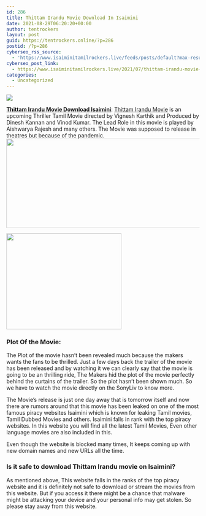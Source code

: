 ```yaml
---
id: 286
title: Thittam Irandu Movie Download In Isaimini
date: 2021-08-29T06:20:20+00:00
author: tentrockers
layout: post
guid: https://tentrockers.online/?p=286
postid: /?p=286
cyberseo_rss_source:
  - 'https://www.isaiminitamilrockers.live/feeds/posts/default?max-results=150&start-index=1'
cyberseo_post_link:
  - https://www.isaiminitamilrockers.live/2021/07/thittam-irandu-movie-download-in.html
categories:
  - Uncategorized
---
```

<div class="media_block">
  <img src="https://1.bp.blogspot.com/-jIUre5tVqdo/YQLLU8uaYkI/AAAAAAAABFc/eK5dDaG6psgYowts2hWcPlRwbwEiFmWKQCLcBGAsYHQ/s72-w646-h233-c/Thittam-Irandu-Movie-Download-Leaked-1200x675.jpg" class="media_thumbnail" />
</div>

<meta content="Thittam Irandu Movie Download Isaimini :&nbsp; Thittam Irandu Movie is an upcoming Thriller Tamil Movie directed by Vignesh Karthik and Produced..." name="twitter:description" />

  


<center>
</center>

**[Thittam Irandu Movie Download Isaimini](https://techsambavangal.in/thittam-irandu-movie-download-leaked-on-isaimini/)**:&nbsp;[Thittam Irandu Movie](https://www.tamilrockerz.online/thittam-irandu-full-movie-download-isaimini/) is an upcoming Thriller Tamil Movie directed by Vignesh Karthik and Produced by Dinesh Kannan and Vinod Kumar. The Lead Role in this movie is played by Aishwarya Rajesh and many others. The Movie was supposed to release in theatres but because of the pandemic.[<img loading="lazy" border="0" data-original-height="675" data-original-width="1200" height="233" src="https://1.bp.blogspot.com/-jIUre5tVqdo/YQLLU8uaYkI/AAAAAAAABFc/eK5dDaG6psgYowts2hWcPlRwbwEiFmWKQCLcBGAsYHQ/w646-h233/Thittam-Irandu-Movie-Download-Leaked-1200x675.jpg" width="646" />](https://1.bp.blogspot.com/-jIUre5tVqdo/YQLLU8uaYkI/AAAAAAAABFc/eK5dDaG6psgYowts2hWcPlRwbwEiFmWKQCLcBGAsYHQ/s1200/Thittam-Irandu-Movie-Download-Leaked-1200x675.jpg)



<div class="separator">
  <a href="https://www.tamilrockerz.online/thittam-irandu-movie-download-on-isaimini/"><img loading="lazy" border="0" data-original-height="250" data-original-width="300" height="250" src="https://1.bp.blogspot.com/-nfbzYVobUik/YMlpOerzdgI/AAAAAAAAA3Y/aAupsOUs_WMY6Lv7R1OtZhI6OqaRh-YAwCPcBGAYYCw/s0/e854879156f0849f3d27a89db88ed039.png" width="300" /></a>
</div>

### **Plot Of the Movie:**

The Plot of the movie hasn’t been revealed much because the makers wants the fans to be thrilled. Just a few days back the trailer of the movie has been released and by watching it we can clearly say that the movie is going to be an thrilling ride, The Makers hid the plot of the movie perfectly behind the curtains of the trailer. So the plot hasn’t been shown much. So we have to watch the movie directly on the SonyLiv to know more.

The Movie’s release is just one day away that is tomorrow itself and now there are rumors around that this movie has been leaked on one of the most famous piracy websites Isaimini which is known for leaking Tamil movies, Tamil Dubbed Movies and others. Isaimini falls in rank with the top piracy websites. In this website you will find all the latest Tamil Movies, Even other language movies are also included in this.

Even though the website is blocked many times, It keeps coming up with new domain names and new URLs all the time.

### **Is it safe to download Thittam Irandu movie on Isaimini?**

As mentioned above, This website falls in the ranks of the top piracy website and it is definitely not safe to download or stream the movies from this website. But if you access it there might be a chance that malware might be attacking your device and your personal info may get stolen. So please stay away from this website.

<center>
</center>